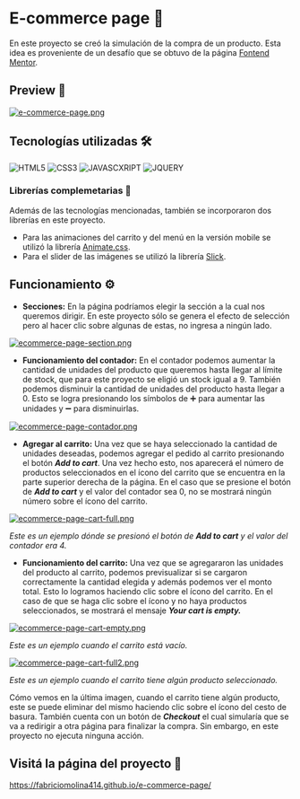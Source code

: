 
# E-commerce page 🛒

En este proyecto se creó la simulación de la compra de un producto. Esta idea es proveniente de 
un desafío que se obtuvo de la página [Fontend Mentor](https://www.frontendmentor.io/).


## Preview 📸

[![e-commerce-page.png](https://i.postimg.cc/qRW1yN3d/e-commerce-page.png)](https://postimg.cc/BLc5GQph)

## Tecnologías utilizadas 🛠️

![HTML5](https://img.shields.io/badge/HTML5-E34F26?style=for-the-badge&logo=html5&logoColor=white)
![CSS3](https://img.shields.io/badge/CSS3-1572B6?style=for-the-badge&logo=css3&logoColor=white)
![JAVASCXRIPT](https://img.shields.io/badge/JavaScript-323330?style=for-the-badge&logo=javascript&logoColor=F7DF1E)
![JQUERY](https://img.shields.io/badge/jQuery-0769AD?style=for-the-badge&logo=jquery&logoColor=white)


### Librerías complemetarias 🔩

Además de las tecnologías mencionadas, también se incorporaron dos librerías en este proyecto. 

- Para las animaciones del carrito y del menú en la versión mobile se utilizó la librería [Animate.css](https://animate.style/).
- Para el slider de las imágenes se utilizó la librería [Slick](https://kenwheeler.github.io/slick/).
## Funcionamiento ⚙️

- **Secciones:**
En la página podríamos elegir la sección a la cual nos queremos dirigir. En este proyecto sólo se 
genera el efecto de selección pero al hacer clic sobre algunas de estas, no ingresa a ningún lado.

[![ecommerce-page-section.png](https://i.postimg.cc/qvB0mxww/ecommerce-page-section.png)](https://postimg.cc/2VtPyvPL)


- **Funcionamiento del contador:**
En el contador podemos aumentar la cantidad de unidades del producto que queremos hasta llegar al límite 
de stock, que para este proyecto se eligió un stock igual a 9.
También podemos disminuir la cantidad de unidades del producto hasta llegar a 0. Esto se logra presionando los 
símbolos de ➕ para aumentar las unidades y ➖ para disminuirlas. 

[![ecommerce-page-contador.png](https://i.postimg.cc/rpXPz8HH/ecommerce-page-contador.png)](https://postimg.cc/RWdRDz41)

- **Agregar al carrito:** 
Una vez que se haya seleccionado la cantidad de unidades deseadas, podemos agregar el 
pedido al carrito presionando el botón _**Add to cart**_. Una vez hecho esto, nos aparecerá el 
número de productos seleccionados en el ícono del carrito que se encuentra en la parte 
superior derecha de la página. 
En el caso que se presione el botón de _**Add to cart**_ y el valor del contador 
sea 0, no se mostrará ningún número sobre el ícono del carrito. 

[![ecommerce-page-cart-full.png](https://i.postimg.cc/dt8v3WQQ/ecommerce-page-cart-full.png)](https://postimg.cc/vcHCSt6C)


_Este es un ejemplo dónde se presionó el botón de **Add to cart** y el valor del contador era 4._

- **Funcionamiento del carrito:**
Una vez que se agregararon las unidades del producto al carrito, podemos previsualizar si se 
cargaron correctamente la cantidad elegida y además podemos ver el monto total. Esto lo 
logramos haciendo clic sobre el ícono del carrito.
En el caso de que se haga clic sobre el ícono y 
no haya productos seleccionados, se mostrará el mensaje _**Your cart is empty.**_

[![ecommerce-page-cart-empty.png](https://i.postimg.cc/PrLp7nM3/ecommerce-page-cart-empty.png)](https://postimg.cc/HVgkJKRX)


_Este es un ejemplo cuando el carrito está vacío._

[![ecommerce-page-cart-full2.png](https://i.postimg.cc/cLvJHRzF/ecommerce-page-cart-full2.png)](https://postimg.cc/BjG37K4F)


_Este es un ejemplo cuando el carrito tiene algún producto seleccionado._


Cómo vemos en la última imagen, cuando el carrito tiene algún producto, este se puede eliminar 
del mismo haciendo clic sobre el ícono del cesto de basura. 
También cuenta con un botón de 
_**Checkout**_ el cual simularía que se va a redirigir a otra página para finalizar la compra. Sin 
embargo, en este proyecto no ejecuta ninguna acción. 
## Visitá la página del proyecto 🚀

https://fabriciomolina414.github.io/e-commerce-page/
